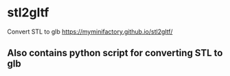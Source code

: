 # stl2gltf
Convert STL to glb
https://myminifactory.github.io/stl2gltf/

## Also contains python script for converting STL to glb
